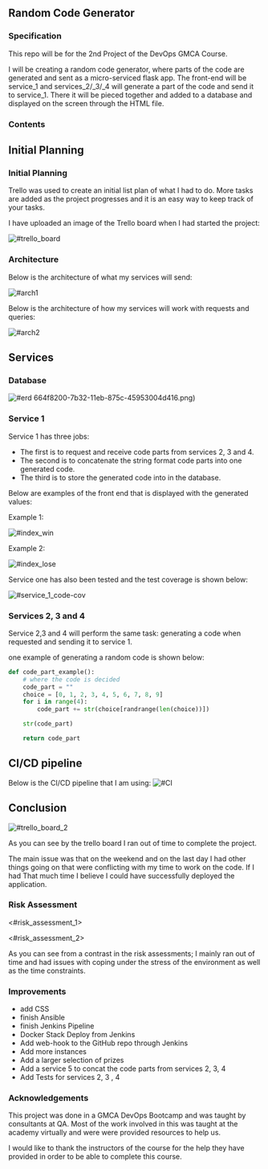 ## Random Code Generator

### Specification

This repo will be for the 2nd Project of the DevOps GMCA Course. 

I will be creating a random code generator, where parts of the code are generated and sent as a micro-serviced flask app. The front-end will be service_1 and services_2/_3/_4 will generate a part of the code and send it to service_1. There it will be pieced together and added to a database and displayed on the screen through the HTML file.

### Contents

## Initial Planning

### Initial Planning

Trello was used to create an initial list plan of what I had to do. More tasks are added as the project progresses and it is an easy way to keep track of your tasks.

I have uploaded an image of the Trello board when I had started the project:


![#trello_board](https://user-images.githubusercontent.com/55449689/109620971-6485be80-7b32-11eb-96f9-9d1adbde115a.png)


### Architecture

Below is the architecture of what my services will send:

![#arch1](https://user-images.githubusercontent.com/55449689/109622613-34d7b600-7b34-11eb-9a4b-9e2c7cb26872.png)


Below is the architecture of how my services will work with requests and queries:

![#arch2](https://user-images.githubusercontent.com/55449689/109622620-373a1000-7b34-11eb-8fa8-af8e3db355c2.png)

## Services

### Database

![#erd](https://user-images.githubusercontent.com/55449689/109621814-597f5e00-7b33-11eb-8bd1-98bba595e4da.png)
664f8200-7b32-11eb-875c-45953004d416.png)

### Service 1

Service 1 has three jobs:

- The first is to request and receive code parts from services 2, 3 and 4.
- The second is to concatenate the string format code parts into one generated code.
- The third is to store the generated code into in the database.

Below are examples of the front end that is displayed with the generated values:

Example 1:

![#index_win](https://user-images.githubusercontent.com/55449689/109620961-60f23780-7b32-11eb-8ccc-3538973d3846.png)

Example 2:

![#index_lose](https://user-images.githubusercontent.com/55449689/109620958-5e8fdd80-7b32-11eb-9508-f775394d0001.png)

Service one has also been tested and the test coverage is shown below:

![#service_1_code-cov](https://user-images.githubusercontent.com/55449689/109620966-63549180-7b32-11eb-8ab8-24fdffaa15ea.png)

### Services 2, 3 and 4

Service 2,3 and 4 will perform the same task: generating a code when requested and sending it to service 1.

one example of generating a random code is shown below:

```python
def code_part_example():
    # where the code is decided
    code_part = ""
    choice = [0, 1, 2, 3, 4, 5, 6, 7, 8, 9]
    for i in range(4):
        code_part += str(choice[randrange(len(choice))])

    str(code_part)

    return code_part
```

## CI/CD pipeline

Below is the CI/CD pipeline that I am using:
![#CI](https://user-images.githubusercontent.com/55449689/109624087-b54ae680-7b35-11eb-9ebb-d4ceb967f66b.png)

## Conclusion

![#trello_board_2](https://user-images.githubusercontent.com/55449689/109620979-664f8200-7b32-11eb-875c-45953004d416.png)

As you can see by the trello board I ran out of time to complete the project.

The main issue was that on the weekend and on the last day I had other things going on that were conflicting with my time to work on the code. If I had That much time I believe I could have successfully deployed the application.

### Risk Assessment

<#risk_assessment_1>

<#risk_assessment_2>

As you can see from a contrast in the risk assessments; I mainly ran out of time and had issues with coping under the stress of the environment as well as the time constraints.

### Improvements

- add CSS
- finish Ansible
- finish Jenkins Pipeline
- Docker Stack Deploy from Jenkins
- Add web-hook to the GitHub repo through Jenkins
- Add more instances
- Add a larger selection of prizes
- Add a service 5 to concat the code parts from services 2, 3, 4
- Add Tests for services 2, 3 , 4

### Acknowledgements

This project was done in a GMCA DevOps Bootcamp and was taught by consultants at QA. Most of the work involved in this was taught at the academy virtually and were were provided resources to help us. 

I would like to thank the instructors of the course for the help they have provided in order to be able to complete this course.
